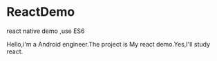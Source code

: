 # ReactDemo
react native demo ,use ES6

Hello,i'm a Android engineer.The project is My react demo.Yes,I'll study react.
